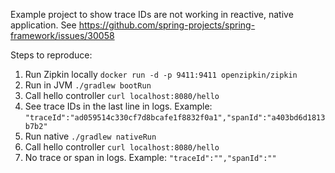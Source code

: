 Example project to show trace IDs are not working in reactive, native application. See https://github.com/spring-projects/spring-framework/issues/30058

Steps to reproduce:
1. Run Zipkin locally `docker run -d -p 9411:9411 openzipkin/zipkin`
2. Run in JVM `./gradlew bootRun` 
3. Call hello controller `curl localhost:8080/hello`
4. See trace IDs in the last line in logs. Example:
`"traceId":"ad059514c330cf7d8bcafe1f8832f0a1","spanId":"a403bd6d1813b7b2"`
5. Run native `./gradlew nativeRun` 
6. Call hello controller `curl localhost:8080/hello`
7. No trace or span in logs. Example:
`"traceId":"","spanId":""`
